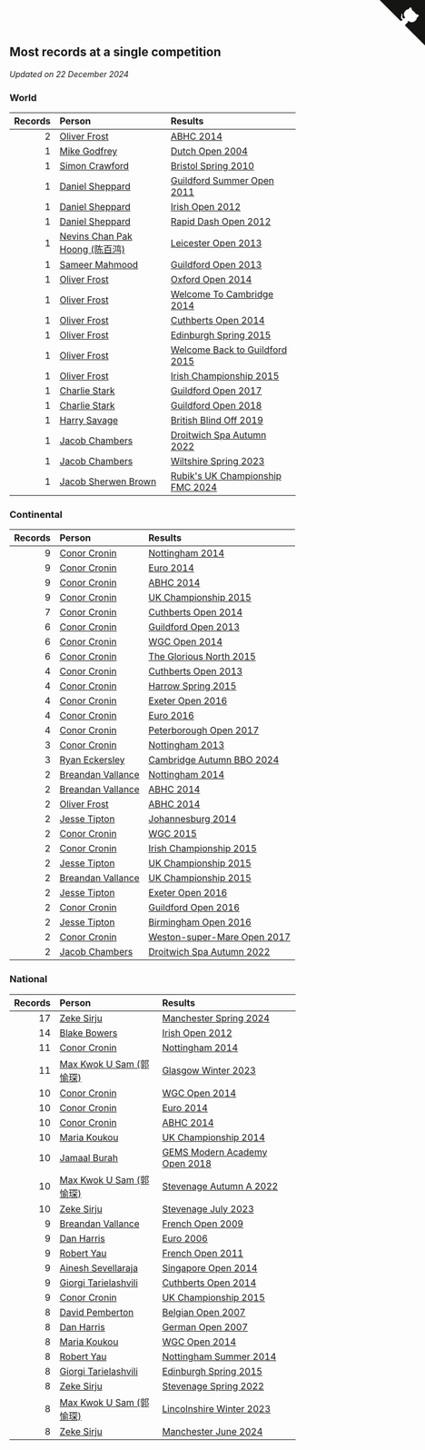 ## Most records at a single competition

*Updated on 22 December 2024*


### World

| Records | Person | Results |
| ---: | :--- | :--- |
| 2 | [Oliver Frost](https://www.worldcubeassociation.org/persons/2012FROS01) | [ABHC 2014](https://www.worldcubeassociation.org/competitions/AugustBank2014/results/by_person#2012FROS01) |
| 1 | [Mike Godfrey](https://www.worldcubeassociation.org/persons/2004GODF01) | [Dutch Open 2004](https://www.worldcubeassociation.org/competitions/DutchOpen2004/results/by_person#2004GODF01) |
| 1 | [Simon Crawford](https://www.worldcubeassociation.org/persons/2008CRAW01) | [Bristol Spring 2010](https://www.worldcubeassociation.org/competitions/BristolSpring2010/results/by_person#2008CRAW01) |
| 1 | [Daniel Sheppard](https://www.worldcubeassociation.org/persons/2009SHEP01) | [Guildford Summer Open 2011](https://www.worldcubeassociation.org/competitions/GuildfordSummerOpen2011/results/by_person#2009SHEP01) |
| 1 | [Daniel Sheppard](https://www.worldcubeassociation.org/persons/2009SHEP01) | [Irish Open 2012](https://www.worldcubeassociation.org/competitions/IrishOpen2012/results/by_person#2009SHEP01) |
| 1 | [Daniel Sheppard](https://www.worldcubeassociation.org/persons/2009SHEP01) | [Rapid Dash Open 2012](https://www.worldcubeassociation.org/competitions/RapidashOpen2012/results/by_person#2009SHEP01) |
| 1 | [Nevins Chan Pak Hoong (陈百鸿)](https://www.worldcubeassociation.org/persons/2010CHAN20) | [Leicester Open 2013](https://www.worldcubeassociation.org/competitions/Leicester2013/results/by_person#2010CHAN20) |
| 1 | [Sameer Mahmood](https://www.worldcubeassociation.org/persons/2013MAHM02) | [Guildford Open 2013](https://www.worldcubeassociation.org/competitions/GuildfordOpen2013/results/by_person#2013MAHM02) |
| 1 | [Oliver Frost](https://www.worldcubeassociation.org/persons/2012FROS01) | [Oxford Open 2014](https://www.worldcubeassociation.org/competitions/OxfordOpen2014/results/by_person#2012FROS01) |
| 1 | [Oliver Frost](https://www.worldcubeassociation.org/persons/2012FROS01) | [Welcome To Cambridge 2014](https://www.worldcubeassociation.org/competitions/WelcomeToCambridge2014/results/by_person#2012FROS01) |
| 1 | [Oliver Frost](https://www.worldcubeassociation.org/persons/2012FROS01) | [Cuthberts Open 2014](https://www.worldcubeassociation.org/competitions/CuthbertsOpen2014/results/by_person#2012FROS01) |
| 1 | [Oliver Frost](https://www.worldcubeassociation.org/persons/2012FROS01) | [Edinburgh Spring 2015](https://www.worldcubeassociation.org/competitions/EdinburghSpring2015/results/by_person#2012FROS01) |
| 1 | [Oliver Frost](https://www.worldcubeassociation.org/persons/2012FROS01) | [Welcome Back to Guildford 2015](https://www.worldcubeassociation.org/competitions/WelcomeBackToGuildford2015/results/by_person#2012FROS01) |
| 1 | [Oliver Frost](https://www.worldcubeassociation.org/persons/2012FROS01) | [Irish Championship 2015](https://www.worldcubeassociation.org/competitions/IrishChampionship2015/results/by_person#2012FROS01) |
| 1 | [Charlie Stark](https://www.worldcubeassociation.org/persons/2014STAR05) | [Guildford Open 2017](https://www.worldcubeassociation.org/competitions/GuildfordOpen2017/results/by_person#2014STAR05) |
| 1 | [Charlie Stark](https://www.worldcubeassociation.org/persons/2014STAR05) | [Guildford Open 2018](https://www.worldcubeassociation.org/competitions/GuildfordOpen2018/results/by_person#2014STAR05) |
| 1 | [Harry Savage](https://www.worldcubeassociation.org/persons/2013SAVA01) | [British Blind Off 2019](https://www.worldcubeassociation.org/competitions/TGBBO2019/results/by_person#2013SAVA01) |
| 1 | [Jacob Chambers](https://www.worldcubeassociation.org/persons/2017CHAM09) | [Droitwich Spa Autumn 2022](https://www.worldcubeassociation.org/competitions/DroitwichSpaAutumn2022/results/by_person#2017CHAM09) |
| 1 | [Jacob Chambers](https://www.worldcubeassociation.org/persons/2017CHAM09) | [Wiltshire Spring 2023](https://www.worldcubeassociation.org/competitions/WiltshireSpring2023/results/by_person#2017CHAM09) |
| 1 | [Jacob Sherwen Brown](https://www.worldcubeassociation.org/persons/2022BROW01) | [Rubik's UK Championship FMC 2024](https://www.worldcubeassociation.org/competitions/RubiksUKChampionshipFMC2024/results/by_person#2022BROW01) |

### Continental

| Records | Person | Results |
| ---: | :--- | :--- |
| 9 | [Conor Cronin](https://www.worldcubeassociation.org/persons/2013CRON01) | [Nottingham 2014](https://www.worldcubeassociation.org/competitions/UniversityofNottingham2014/results/by_person#2013CRON01) |
| 9 | [Conor Cronin](https://www.worldcubeassociation.org/persons/2013CRON01) | [Euro 2014](https://www.worldcubeassociation.org/competitions/Euro2014/results/by_person#2013CRON01) |
| 9 | [Conor Cronin](https://www.worldcubeassociation.org/persons/2013CRON01) | [ABHC 2014](https://www.worldcubeassociation.org/competitions/AugustBank2014/results/by_person#2013CRON01) |
| 9 | [Conor Cronin](https://www.worldcubeassociation.org/persons/2013CRON01) | [UK Championship 2015](https://www.worldcubeassociation.org/competitions/UKChampionship2015/results/by_person#2013CRON01) |
| 7 | [Conor Cronin](https://www.worldcubeassociation.org/persons/2013CRON01) | [Cuthberts Open 2014](https://www.worldcubeassociation.org/competitions/CuthbertsOpen2014/results/by_person#2013CRON01) |
| 6 | [Conor Cronin](https://www.worldcubeassociation.org/persons/2013CRON01) | [Guildford Open 2013](https://www.worldcubeassociation.org/competitions/GuildfordOpen2013/results/by_person#2013CRON01) |
| 6 | [Conor Cronin](https://www.worldcubeassociation.org/persons/2013CRON01) | [WGC Open 2014](https://www.worldcubeassociation.org/competitions/WelwynGardenCity2014/results/by_person#2013CRON01) |
| 6 | [Conor Cronin](https://www.worldcubeassociation.org/persons/2013CRON01) | [The Glorious North 2015](https://www.worldcubeassociation.org/competitions/TheGloriousNorth2015/results/by_person#2013CRON01) |
| 4 | [Conor Cronin](https://www.worldcubeassociation.org/persons/2013CRON01) | [Cuthberts Open 2013](https://www.worldcubeassociation.org/competitions/CuthbertsOpen2013/results/by_person#2013CRON01) |
| 4 | [Conor Cronin](https://www.worldcubeassociation.org/persons/2013CRON01) | [Harrow Spring 2015](https://www.worldcubeassociation.org/competitions/HarrowSpring2015/results/by_person#2013CRON01) |
| 4 | [Conor Cronin](https://www.worldcubeassociation.org/persons/2013CRON01) | [Exeter Open 2016](https://www.worldcubeassociation.org/competitions/ExeterOpen2016/results/by_person#2013CRON01) |
| 4 | [Conor Cronin](https://www.worldcubeassociation.org/persons/2013CRON01) | [Euro 2016](https://www.worldcubeassociation.org/competitions/Euro2016/results/by_person#2013CRON01) |
| 4 | [Conor Cronin](https://www.worldcubeassociation.org/persons/2013CRON01) | [Peterborough Open 2017](https://www.worldcubeassociation.org/competitions/PeterboroughOpen2017/results/by_person#2013CRON01) |
| 3 | [Conor Cronin](https://www.worldcubeassociation.org/persons/2013CRON01) | [Nottingham 2013](https://www.worldcubeassociation.org/competitions/NottinghamOpen2013/results/by_person#2013CRON01) |
| 3 | [Ryan Eckersley](https://www.worldcubeassociation.org/persons/2019ECKE02) | [Cambridge Autumn BBO 2024](https://www.worldcubeassociation.org/competitions/CambridgeAutumnBBO2024/results/by_person#2019ECKE02) |
| 2 | [Breandan Vallance](https://www.worldcubeassociation.org/persons/2007VALL01) | [Nottingham 2014](https://www.worldcubeassociation.org/competitions/UniversityofNottingham2014/results/by_person#2007VALL01) |
| 2 | [Breandan Vallance](https://www.worldcubeassociation.org/persons/2007VALL01) | [ABHC 2014](https://www.worldcubeassociation.org/competitions/AugustBank2014/results/by_person#2007VALL01) |
| 2 | [Oliver Frost](https://www.worldcubeassociation.org/persons/2012FROS01) | [ABHC 2014](https://www.worldcubeassociation.org/competitions/AugustBank2014/results/by_person#2012FROS01) |
| 2 | [Jesse Tipton](https://www.worldcubeassociation.org/persons/2014TIPT01) | [Johannesburg 2014](https://www.worldcubeassociation.org/competitions/Johannesburg2014/results/by_person#2014TIPT01) |
| 2 | [Conor Cronin](https://www.worldcubeassociation.org/persons/2013CRON01) | [WGC 2015](https://www.worldcubeassociation.org/competitions/WelwynGardenCity2015/results/by_person#2013CRON01) |
| 2 | [Conor Cronin](https://www.worldcubeassociation.org/persons/2013CRON01) | [Irish Championship 2015](https://www.worldcubeassociation.org/competitions/IrishChampionship2015/results/by_person#2013CRON01) |
| 2 | [Jesse Tipton](https://www.worldcubeassociation.org/persons/2014TIPT01) | [UK Championship 2015](https://www.worldcubeassociation.org/competitions/UKChampionship2015/results/by_person#2014TIPT01) |
| 2 | [Breandan Vallance](https://www.worldcubeassociation.org/persons/2007VALL01) | [UK Championship 2015](https://www.worldcubeassociation.org/competitions/UKChampionship2015/results/by_person#2007VALL01) |
| 2 | [Jesse Tipton](https://www.worldcubeassociation.org/persons/2014TIPT01) | [Exeter Open 2016](https://www.worldcubeassociation.org/competitions/ExeterOpen2016/results/by_person#2014TIPT01) |
| 2 | [Conor Cronin](https://www.worldcubeassociation.org/persons/2013CRON01) | [Guildford Open 2016](https://www.worldcubeassociation.org/competitions/GuildfordOpen2016/results/by_person#2013CRON01) |
| 2 | [Jesse Tipton](https://www.worldcubeassociation.org/persons/2014TIPT01) | [Birmingham Open 2016](https://www.worldcubeassociation.org/competitions/BirminghamOpen2016/results/by_person#2014TIPT01) |
| 2 | [Conor Cronin](https://www.worldcubeassociation.org/persons/2013CRON01) | [Weston-super-Mare Open 2017](https://www.worldcubeassociation.org/competitions/WSMO2017/results/by_person#2013CRON01) |
| 2 | [Jacob Chambers](https://www.worldcubeassociation.org/persons/2017CHAM09) | [Droitwich Spa Autumn 2022](https://www.worldcubeassociation.org/competitions/DroitwichSpaAutumn2022/results/by_person#2017CHAM09) |

### National

| Records | Person | Results |
| ---: | :--- | :--- |
| 17 | [Zeke Sirju](https://www.worldcubeassociation.org/persons/2022SIRJ01) | [Manchester Spring 2024](https://www.worldcubeassociation.org/competitions/ManchesterSpring2024/results/by_person#2022SIRJ01) |
| 14 | [Blake Bowers](https://www.worldcubeassociation.org/persons/2010BOWE01) | [Irish Open 2012](https://www.worldcubeassociation.org/competitions/IrishOpen2012/results/by_person#2010BOWE01) |
| 11 | [Conor Cronin](https://www.worldcubeassociation.org/persons/2013CRON01) | [Nottingham 2014](https://www.worldcubeassociation.org/competitions/UniversityofNottingham2014/results/by_person#2013CRON01) |
| 11 | [Max Kwok U Sam (郭愉琛)](https://www.worldcubeassociation.org/persons/2018SAMK01) | [Glasgow Winter 2023](https://www.worldcubeassociation.org/competitions/GlasgowWinter2023/results/by_person#2018SAMK01) |
| 10 | [Conor Cronin](https://www.worldcubeassociation.org/persons/2013CRON01) | [WGC Open 2014](https://www.worldcubeassociation.org/competitions/WelwynGardenCity2014/results/by_person#2013CRON01) |
| 10 | [Conor Cronin](https://www.worldcubeassociation.org/persons/2013CRON01) | [Euro 2014](https://www.worldcubeassociation.org/competitions/Euro2014/results/by_person#2013CRON01) |
| 10 | [Conor Cronin](https://www.worldcubeassociation.org/persons/2013CRON01) | [ABHC 2014](https://www.worldcubeassociation.org/competitions/AugustBank2014/results/by_person#2013CRON01) |
| 10 | [Maria Koukou](https://www.worldcubeassociation.org/persons/2013KOUK01) | [UK Championship 2014](https://www.worldcubeassociation.org/competitions/UKChampionship2014/results/by_person#2013KOUK01) |
| 10 | [Jamaal Burah](https://www.worldcubeassociation.org/persons/2017BURA01) | [GEMS Modern Academy Open 2018](https://www.worldcubeassociation.org/competitions/GEMSModernAcademyOpen2018/results/by_person#2017BURA01) |
| 10 | [Max Kwok U Sam (郭愉琛)](https://www.worldcubeassociation.org/persons/2018SAMK01) | [Stevenage Autumn A 2022](https://www.worldcubeassociation.org/competitions/StevenageAutumnA2022/results/by_person#2018SAMK01) |
| 10 | [Zeke Sirju](https://www.worldcubeassociation.org/persons/2022SIRJ01) | [Stevenage July 2023](https://www.worldcubeassociation.org/competitions/StevenageJuly2023/results/by_person#2022SIRJ01) |
| 9 | [Breandan Vallance](https://www.worldcubeassociation.org/persons/2007VALL01) | [French Open 2009](https://www.worldcubeassociation.org/competitions/FrenchOpen2009/results/by_person#2007VALL01) |
| 9 | [Dan Harris](https://www.worldcubeassociation.org/persons/2003HARR01) | [Euro 2006](https://www.worldcubeassociation.org/competitions/Euro2006/results/by_person#2003HARR01) |
| 9 | [Robert Yau](https://www.worldcubeassociation.org/persons/2009YAUR01) | [French Open 2011](https://www.worldcubeassociation.org/competitions/FrenchOpen2011/results/by_person#2009YAUR01) |
| 9 | [Ainesh Sevellaraja](https://www.worldcubeassociation.org/persons/2012SEVE01) | [Singapore Open 2014](https://www.worldcubeassociation.org/competitions/SingaporeOpen2014/results/by_person#2012SEVE01) |
| 9 | [Giorgi Tarielashvili](https://www.worldcubeassociation.org/persons/2013TARI01) | [Cuthberts Open 2014](https://www.worldcubeassociation.org/competitions/CuthbertsOpen2014/results/by_person#2013TARI01) |
| 9 | [Conor Cronin](https://www.worldcubeassociation.org/persons/2013CRON01) | [UK Championship 2015](https://www.worldcubeassociation.org/competitions/UKChampionship2015/results/by_person#2013CRON01) |
| 8 | [David Pemberton](https://www.worldcubeassociation.org/persons/2006PEMB01) | [Belgian Open 2007](https://www.worldcubeassociation.org/competitions/BelgianOpen2007/results/by_person#2006PEMB01) |
| 8 | [Dan Harris](https://www.worldcubeassociation.org/persons/2003HARR01) | [German Open 2007](https://www.worldcubeassociation.org/competitions/GermanOpen2007/results/by_person#2003HARR01) |
| 8 | [Maria Koukou](https://www.worldcubeassociation.org/persons/2013KOUK01) | [WGC Open 2014](https://www.worldcubeassociation.org/competitions/WelwynGardenCity2014/results/by_person#2013KOUK01) |
| 8 | [Robert Yau](https://www.worldcubeassociation.org/persons/2009YAUR01) | [Nottingham Summer 2014](https://www.worldcubeassociation.org/competitions/NottinghamSummer2014/results/by_person#2009YAUR01) |
| 8 | [Giorgi Tarielashvili](https://www.worldcubeassociation.org/persons/2013TARI01) | [Edinburgh Spring 2015](https://www.worldcubeassociation.org/competitions/EdinburghSpring2015/results/by_person#2013TARI01) |
| 8 | [Zeke Sirju](https://www.worldcubeassociation.org/persons/2022SIRJ01) | [Stevenage Spring 2022](https://www.worldcubeassociation.org/competitions/StevenageSpring2022/results/by_person#2022SIRJ01) |
| 8 | [Max Kwok U Sam (郭愉琛)](https://www.worldcubeassociation.org/persons/2018SAMK01) | [Lincolnshire Winter 2023](https://www.worldcubeassociation.org/competitions/LincolnshireWinter2023/results/by_person#2018SAMK01) |
| 8 | [Zeke Sirju](https://www.worldcubeassociation.org/persons/2022SIRJ01) | [Manchester June 2024](https://www.worldcubeassociation.org/competitions/ManchesterJune2024/results/by_person#2022SIRJ01) |


<a href="https://github.com/simonkellly/wca_statistics_uk" class="github-corner" aria-label="View source on Github"><svg width="80" height="80" viewBox="0 0 250 250" style="fill:#151513; color:#fff; position: absolute; top: 0; border: 0; right: 0;" aria-hidden="true"><path d="M0,0 L115,115 L130,115 L142,142 L250,250 L250,0 Z"></path><path d="M128.3,109.0 C113.8,99.7 119.0,89.6 119.0,89.6 C122.0,82.7 120.5,78.6 120.5,78.6 C119.2,72.0 123.4,76.3 123.4,76.3 C127.3,80.9 125.5,87.3 125.5,87.3 C122.9,97.6 130.6,101.9 134.4,103.2" fill="currentColor" style="transform-origin: 130px 106px;" class="octo-arm"></path><path d="M115.0,115.0 C114.9,115.1 118.7,116.5 119.8,115.4 L133.7,101.6 C136.9,99.2 139.9,98.4 142.2,98.6 C133.8,88.0 127.5,74.4 143.8,58.0 C148.5,53.4 154.0,51.2 159.7,51.0 C160.3,49.4 163.2,43.6 171.4,40.1 C171.4,40.1 176.1,42.5 178.8,56.2 C183.1,58.6 187.2,61.8 190.9,65.4 C194.5,69.0 197.7,73.2 200.1,77.6 C213.8,80.2 216.3,84.9 216.3,84.9 C212.7,93.1 206.9,96.0 205.4,96.6 C205.1,102.4 203.0,107.8 198.3,112.5 C181.9,128.9 168.3,122.5 157.7,114.1 C157.9,116.9 156.7,120.9 152.7,124.9 L141.0,136.5 C139.8,137.7 141.6,141.9 141.8,141.8 Z" fill="currentColor" class="octo-body"></path></svg></a><style>.github-corner:hover .octo-arm{animation:octocat-wave 560ms ease-in-out}@keyframes octocat-wave{0%,100%{transform:rotate(0)}20%,60%{transform:rotate(-25deg)}40%,80%{transform:rotate(10deg)}}@media (max-width:500px){.github-corner:hover .octo-arm{animation:none}.github-corner .octo-arm{animation:octocat-wave 560ms ease-in-out}}</style>
